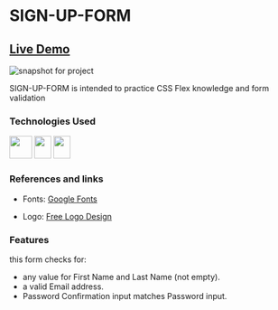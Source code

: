 # SIGN-UP-FORM

## [Live Demo](https://rue281.github.io/SIGN-UP-FORM/)



![snapshot for project](https://user-images.githubusercontent.com/22898745/181652198-caf78452-3f4e-4a9a-8dd2-72aa48407b89.png)



SIGN-UP-FORM is intended to practice CSS Flex knowledge and form validation 


### Technologies Used


[<img src="https://upload.wikimedia.org/wikipedia/commons/thumb/6/61/HTML5_logo_and_wordmark.svg/1200px-HTML5_logo_and_wordmark.svg.png" width="40" height="40"/>](https://www.w3.org/html/)
[<img src="https://upload.wikimedia.org/wikipedia/commons/thumb/d/d5/CSS3_logo_and_wordmark.svg/1200px-CSS3_logo_and_wordmark.svg.png" width="30" height="40"/>](https://developer.mozilla.org/en-US/docs/Web/CSS)
[<img src="https://upload.wikimedia.org/wikipedia/commons/thumb/d/d4/Javascript-shield.svg/397px-Javascript-shield.svg.png" width="30" height="40"/>](https://developer.mozilla.org/en-US/docs/Web/JavaScript)


### References and links

- Fonts: [Google Fonts](https://fonts.google.com/)

- Logo: [Free Logo Design](https://www.freelogodesign.org/)


### Features

this form checks for:
- any value for First Name and Last Name (not empty).
- a valid Email address.
- Password Confirmation input matches Password input.
